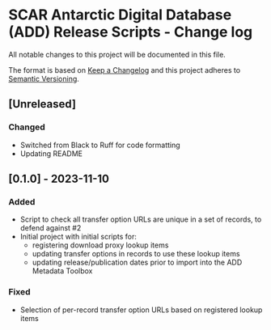 # SCAR Antarctic Digital Database (ADD) Release Scripts - Change log

All notable changes to this project will be documented in this file.

The format is based on [Keep a Changelog](http://keepachangelog.com/en/1.0.0/)
and this project adheres to [Semantic Versioning](http://semver.org/spec/v2.0.0.html).

## [Unreleased]

### Changed

* Switched from Black to Ruff for code formatting
* Updating README

## [0.1.0] - 2023-11-10

### Added

* Script to check all transfer option URLs are unique in a set of records, to defend against #2
* Initial project with initial scripts for: 
  * registering download proxy lookup items
  * updating transfer options in records to use these lookup items
  * updating release/publication dates prior to import into the ADD Metadata Toolbox

### Fixed

* Selection of per-record transfer option URLs based on registered lookup items

